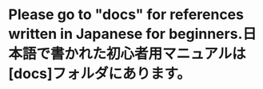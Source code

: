 # Please go to "docs" for references written in Japanese for beginners.日本語で書かれた初心者用マニュアルは[docs]フォルダにあります。
